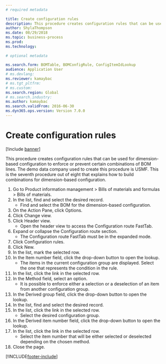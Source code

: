 ```yaml
--- 
# required metadata 
 
title: Create configuration rules
description: This procedure creates configuration rules that can be used for dimension-based configuration to enforce or prevent certain combinations of BOM lines. 
author: ShylaThompson
ms.date: 08/29/2018
ms.topic: business-process 
ms.prod:  
ms.technology:  
 
# optional metadata 
 
ms.search.form: BOMTable, BOMConfigRule, ConfigItemIdLookup   
audience: Application User 
# ms.devlang:  
ms.reviewer: kamaybac
# ms.tgt_pltfrm:  
# ms.custom:  
ms.search.region: Global
# ms.search.industry: 
ms.author: kamaybac
ms.search.validFrom: 2016-06-30 
ms.dyn365.ops.version: Version 7.0.0 
---
```

# Create configuration rules

[!include [banner](../../includes/banner.md)]

This procedure creates configuration rules that can be used for dimension-based configuration to enforce or prevent certain combinations of BOM lines. The demo data company used to create this procedure is USMF. This is the seventh procedure out of eight that explains how to build combinations for dimension-based configuration.

1. Go to Product information management > Bills of materials and formulas > Bills of materials.
2. In the list, find and select the desired record.
    * Find and select the BOM for the dimension-based configuration.  
3. On the Action Pane, click Options.
4. Click Change view.
5. Click Header view.
    * Open the header view to access the Configuration route FastTab.  
6. Expand or collapse the Configuration route section.
    * The Configuration route FastTab must be in the expanded mode.  
7. Click Configuration rules.
8. Click New.
9. In the list, mark the selected row.
10. In the Item number field, click the drop-down button to open the lookup.
    * The items in the current configuration group are displayed. Select the one that represents the condition in the rule.  
11. In the list, click the link in the selected row.
12. In the Method field, select an option.
    * It is possible to enforce either a selection or a deselection of an item from another configuration group.  
13. In the Derived group field, click the drop-down button to open the lookup.
14. In the list, find and select the desired record.
15. In the list, click the link in the selected row.
    * Select the desired configuration group.  
16. In the Derived item number field, click the drop-down button to open the lookup.
17. In the list, click the link in the selected row.
    * Select the item number that will be either selected or deselected depending on the chosen method.  
18. Close the page.



[!INCLUDE[footer-include](../../../includes/footer-banner.md)]